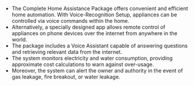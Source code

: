 * The Complete Home Assistance Package offers convenient and efficient home automation. With Voice-Recognition Setup, appliances can be controlled via voice commands within the home.
* Alternatively, a specially designed app allows remote control of appliances on phone devices over the internet from anywhere in the world. 
* The package includes a Voice Assistant capable of answering questions and retrieving relevant data from the internet. 
* The system monitors electricity and water consumption, providing approximate cost calculations to warn against over-usage. 
* Moreover, the system can alert the owner and authority in the event of gas leakage, fire breakout, or water leakage.
